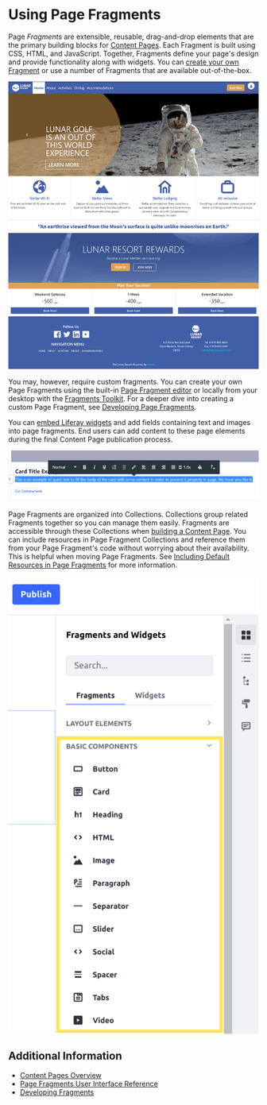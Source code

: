 # Using Page Fragments

Page *Fragments* are extensible, reusable, drag-and-drop elements that are the primary building blocks for [Content Pages](../../creating-pages/building-and-managing-content-pages/content-pages-overview.md). Each Fragment is built using CSS, HTML, and JavaScript. Together, Fragments define your page's design and provide functionality along with widgets. You can [create your own Fragment](../../developer-guide/developing-page-fragments/developing-fragments-intro.md) or use a number of Fragments that are available out-of-the-box.

![You can quickly build a page with Fragments.](./using-page-fragments/images/01.png)

You may, however, require custom fragments. You can create your own Page Fragments using the built-in [Page Fragment editor](../../developer-guide/reference/fragments/page-fragment-editor-interface-reference.md) or locally from your desktop with the [Fragments Toolkit](../../developer-guide/developing-page-fragments/using-the-fragments-toolkit.md). For a deeper dive into creating a custom Page Fragment, see [Developing Page Fragments](../../developer-guide/developing-page-fragments/developing-fragments-intro.md).

You can [embed Liferay widgets](../../developer-guide/reference/fragments/fragment-specific-tags-reference.md#including-widgets-within-a-fragment) and add fields containing text and images into page fragments. End users can add content to these page elements during the final Content Page publication process.

![You can provide your own content in Fragments.](./using-page-fragments/images/02.png)

Page Fragments are organized into Collections. Collections group related Fragments together so you can manage them easily. Fragments are accessible through these Collections when [building a Content Page](../../creating-pages/building-and-managing-content-pages/adding-elements-to-content-pages.md). You can include resources in Page Fragment Collections and reference them from your Page Fragment's code without worrying about their availability. This is helpful when moving Page Fragments. See [Including Default Resources in Page Fragments](../../developer-guide/developing-page-fragments/including-default-resources-with-fragments.md) for more information.

![Collections provide an easy way to organize, manage, and share Fragments.](./using-page-fragments/images/03.png)

## Additional Information

- [Content Pages Overview](../../creating-pages/building-and-managing-content-pages/content-pages-overview.md)
- [Page Fragments User Interface Reference](../../creating-pages/building-and-managing-content-pages/page-fragments-user-interface-reference.md)
- [Developing Fragments](../../developer-guide/developing-page-fragments/developing-fragments-intro.md)
